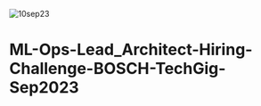 ![10sep23](https://github.com/aniiketbarphe/ML-Ops-Lead_Architect-Hiring-Challenge-BOSCH-TechGig-Sep2023/assets/84449238/e8e8901b-e86e-40c9-8e4b-9bd00f0167c9)

# ML-Ops-Lead_Architect-Hiring-Challenge-BOSCH-TechGig-Sep2023
